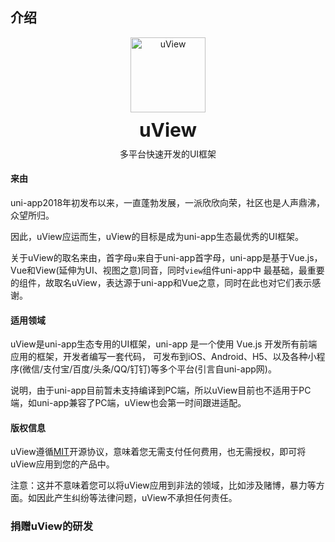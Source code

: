 ## 介绍

<demo-model url="/"></demo-model>

<div class="intro-logo">
	<img class="logo" src="/common/logo.png" alt="uView" />
	<h3>uView</h3>
	<p class="slogan">多平台快速开发的UI框架</p>
</div>

#### 来由

uni-app2018年初发布以来，一直蓬勃发展，一派欣欣向荣，社区也是人声鼎沸，众望所归。  

因此，uView应运而生，uView的目标是成为uni-app生态最优秀的UI框架。  

关于uView的取名来由，首字母`u`来自于uni-app首字母，uni-app是基于Vue.js，Vue和View(延伸为UI、视图之意)同音，同时`view`组件uni-app中
最基础，最重要的组件，故取名uView，表达源于uni-app和Vue之意，同时在此也对它们表示感谢。


#### 适用领域

uView是uni-app生态专用的UI框架，uni-app 是一个使用 Vue.js 开发所有前端应用的框架，开发者编写一套代码，
可发布到iOS、Android、H5、以及各种小程序(微信/支付宝/百度/头条/QQ/钉钉)等多个平台(引言自uni-app网)。  

说明，由于uni-app目前暂未支持编译到PC端，所以uView目前也不适用于PC端，如uni-app兼容了PC端，uView也会第一时间跟进适配。


#### 版权信息

uView遵循[MIT](https://baike.baidu.com/item/MIT/10772952)开源协议，意味着您无需支付任何费用，也无需授权，即可将uView应用到您的产品中。  

注意：这并不意味着您可以将uView应用到非法的领域，比如涉及赌博，暴力等方面。如因此产生纠纷等法律问题，uView不承担任何责任。


### 捐赠uView的研发
		
<donation></donation>

<!-- #### 鸣谢Gitee

uView是一个开源项目，理念是"挣脱束缚，向往自由"，uni-app生态越来越繁荣，它需要标杆，uView愿意站出来为之而努力，振臂高呼，矢志不渝。  
虽然我们想推动生态和互联网的发展，但是偏偏有人逆行倒施，认为我们触碰到了它的利益，从而对我们的服务器多次进行DDos攻击，我们买不起高防包，
所以将官网托管在了[**码云**](https://gitee.com/)(Gitee)，在此对码云表示衷心感谢。  
我们会向着风，拥抱彩虹，勇敢的向前走，透过黎明的那道光，越过黑暗，打破一切恐惧，我能找到答案，哪怕要逆着光，也要驱散黑暗。 -->


<style>
.intro-logo {
	text-align: center;
}

.intro-logo .logo {
	width: 120px;
	margin: auto;
}

.intro-logo h3 {
	font-size: 30px;
	font-weight: bold;
	margin-top: 10px;
	margin-bottom: 0;
}

.intro-logo .slogan {
	margin-top: 10px!important;
}
</style>